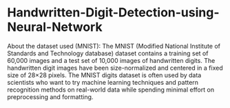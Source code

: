 # Handwritten-Digit-Detection-using-Neural-Network

About the dataset used (MNIST):
The MNIST (Modified National Institute of Standards and Technology database) dataset contains a training set of 60,000 images and a test set of 10,000 images of handwritten digits. The handwritten digit images have been size-normalized and centered in a fixed size of 28×28 pixels. The MNIST digits dataset is often used by data scientists who want to try machine learning techniques and pattern recognition methods on real-world data while spending minimal effort on preprocessing and formatting.
